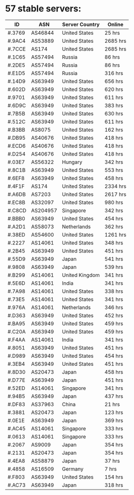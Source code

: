 # 57 stable servers:

| ID | ASN | Server Country | Online |
| ------ | ------ | ------ | ------ |
| #.3769 | AS46844 | United States | 25 hrs |
| #.9AC4 | AS53889 | United States | 2685 hrs |
| #.7CCE | AS174 | United States | 2685 hrs |
| #.1C65 | AS57494 | Russia | 86 hrs |
| #.2DE5 | AS57494 | Russia | 86 hrs |
| #.E1D5 | AS57494 | Russia | 316 hrs |
| #.14D9 | AS63949 | United States | 656 hrs |
| #.602D | AS63949 | United States | 620 hrs |
| #.9701 | AS63949 | United States | 611 hrs |
| #.6D9C | AS63949 | United States | 383 hrs |
| #.7B5B | AS63949 | United States | 630 hrs |
| #.512C | AS63949 | United States | 611 hrs |
| #.B3BB | AS8075 | United States | 162 hrs |
| #.DB95 | AS40676 | United States | 418 hrs |
| #.ECD6 | AS40676 | United States | 418 hrs |
| #.D254 | AS40676 | United States | 418 hrs |
| #.03E7 | AS56322 | Hungary | 342 hrs |
| #.8C1B | AS63949 | United States | 553 hrs |
| #.6EF8 | AS63949 | United States | 458 hrs |
| #.4F1F | AS174 | United States | 2334 hrs |
| #.A6DB | AS7203 | United States | 2617 hrs |
| #.EC8B | AS32097 | United States | 980 hrs |
| #.C8CD | AS204957 | Singapore | 342 hrs |
| #.BBB0 | AS63949 | United States | 454 hrs |
| #.A2D1 | AS58073 | Netherlands | 362 hrs |
| #.38ED | AS54600 | United States | 1261 hrs |
| #.2227 | AS14061 | United States | 348 hrs |
| #.2B45 | AS63949 | United States | 451 hrs |
| #.55D9 | AS63949 | Japan | 541 hrs |
| #.9808 | AS63949 | Japan | 539 hrs |
| #.B299 | AS14061 | United Kingdom | 341 hrs |
| #.5E6D | AS14061 | India | 341 hrs |
| #.7A98 | AS14061 | United States | 338 hrs |
| #.73E5 | AS14061 | United States | 341 hrs |
| #.976A | AS14061 | Netherlands | 346 hrs |
| #.D363 | AS63949 | United States | 452 hrs |
| #.BA95 | AS63949 | United States | 459 hrs |
| #.C20A | AS63949 | United States | 459 hrs |
| #.F4AA | AS14061 | India | 341 hrs |
| #.8051 | AS63949 | United States | 451 hrs |
| #.D989 | AS63949 | United States | 454 hrs |
| #.3EB4 | AS63949 | United States | 451 hrs |
| #.8D30 | AS20473 | Japan | 458 hrs |
| #.D77E | AS63949 | Japan | 451 hrs |
| #.52ED | AS14061 | Singapore | 341 hrs |
| #.94B5 | AS63949 | Japan | 437 hrs |
| #.DF83 | AS37963 | China | 21 hrs |
| #.3881 | AS20473 | Japan | 123 hrs |
| #.0E1E | AS63949 | Japan | 369 hrs |
| #.AC45 | AS14061 | Singapore | 333 hrs |
| #.0613 | AS14061 | Singapore | 333 hrs |
| #.2067 | AS9009 | Japan | 354 hrs |
| #.2131 | AS20473 | Japan | 354 hrs |
| #.4EA8 | AS58879 | Japan | 37 hrs |
| #.4858 | AS16509 | Germany | 7 hrs |
| #.F803 | AS63949 | United States | 154 hrs |
| #.AC73 | AS63949 | Japan | 318 hrs |

